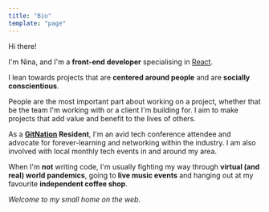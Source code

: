 ```yaml
---
title: "Bio"
template: "page"
---
```


Hi there!

I'm Nina, and I'm a <strong>front-end developer</strong> specialising in <a target="_blank" rel="noopener noreferrer" href="https://reactjs.org/">React</a>.

I lean towards projects that are <strong>centered around people</strong> and are <strong>socially conscientious</strong>.

People are the most important part about working on a project, whether that be the team I'm working with or a client I'm building for. I aim to make projects that add value and benefit to the lives of others.

As a <strong><a target="_blank" rel="noopener noreferrer" href="https://gitnation.org/">GitNation</a> Resident</strong>, I'm an avid tech conference attendee and advocate for forever-learning and networking within the industry. I am also involved with local monthly tech events in and around my area.

When I'm <strong>not</strong> writing code, I'm usually fighting my way through <strong>virtual (and real) world pandemics</strong>, going to <strong>live music events</strong> and hanging out at my favourite <strong>independent coffee shop</strong>.

*Welcome to my small home on the web.*

<!-- TODO: Maybe expand on interests? What you're currently playing/listening to, etc. -->